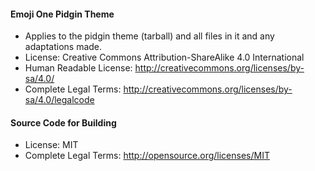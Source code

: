 #### Emoji One Pidgin Theme

 - Applies to the pidgin theme (tarball) and all files in it and any adaptations
   made.
 - License: Creative Commons Attribution-ShareAlike 4.0 International
 - Human Readable License: http://creativecommons.org/licenses/by-sa/4.0/
 - Complete Legal Terms: http://creativecommons.org/licenses/by-sa/4.0/legalcode

#### Source Code for Building

 - License: MIT
 - Complete Legal Terms: http://opensource.org/licenses/MIT
